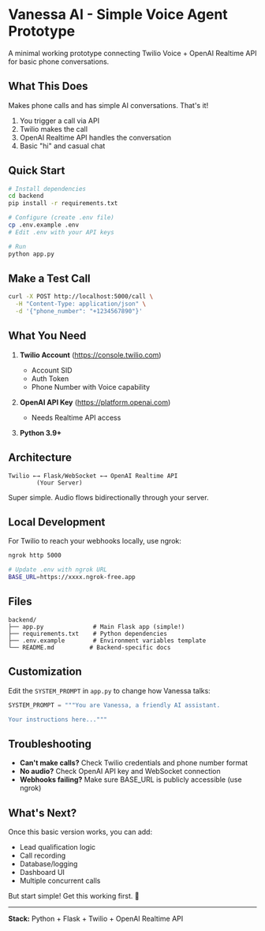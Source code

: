 # Vanessa AI - Simple Voice Agent Prototype

A minimal working prototype connecting Twilio Voice + OpenAI Realtime API for basic phone conversations.

## What This Does

Makes phone calls and has simple AI conversations. That's it!

1. You trigger a call via API
2. Twilio makes the call
3. OpenAI Realtime API handles the conversation
4. Basic "hi" and casual chat

## Quick Start

```bash
# Install dependencies
cd backend
pip install -r requirements.txt

# Configure (create .env file)
cp .env.example .env
# Edit .env with your API keys

# Run
python app.py
```

## Make a Test Call

```bash
curl -X POST http://localhost:5000/call \
  -H "Content-Type: application/json" \
  -d '{"phone_number": "+1234567890"}'
```

## What You Need

1. **Twilio Account** (https://console.twilio.com)
   - Account SID
   - Auth Token  
   - Phone Number with Voice capability

2. **OpenAI API Key** (https://platform.openai.com)
   - Needs Realtime API access

3. **Python 3.9+**

## Architecture

```
Twilio ←→ Flask/WebSocket ←→ OpenAI Realtime API
        (Your Server)
```

Super simple. Audio flows bidirectionally through your server.

## Local Development

For Twilio to reach your webhooks locally, use ngrok:

```bash
ngrok http 5000

# Update .env with ngrok URL
BASE_URL=https://xxxx.ngrok-free.app
```

## Files

```
backend/
├── app.py              # Main Flask app (simple!)
├── requirements.txt    # Python dependencies
├── .env.example        # Environment variables template
└── README.md          # Backend-specific docs
```

## Customization

Edit the `SYSTEM_PROMPT` in `app.py` to change how Vanessa talks:

```python
SYSTEM_PROMPT = """You are Vanessa, a friendly AI assistant.

Your instructions here..."""
```

## Troubleshooting

- **Can't make calls?** Check Twilio credentials and phone number format
- **No audio?** Check OpenAI API key and WebSocket connection
- **Webhooks failing?** Make sure BASE_URL is publicly accessible (use ngrok)

## What's Next?

Once this basic version works, you can add:
- Lead qualification logic
- Call recording
- Database/logging
- Dashboard UI
- Multiple concurrent calls

But start simple! Get this working first. 🚀

---

**Stack:** Python + Flask + Twilio + OpenAI Realtime API
